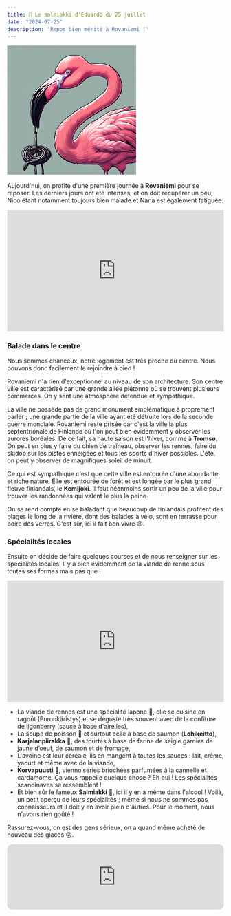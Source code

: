 ```yaml
---
title: 🍬 Le salmiakki d'Eduardo du 25 juillet
date: "2024-07-25"
description: "Repos bien mérité à Rovaniemi !"
---
```


![Salmiakki d'Eduardo](../salmiakki_eduardo.png)

Aujourd'hui, on profite d'une première journée à **Rovaniemi** pour se reposer. Les derniers jours ont été intenses, et on doit récupérer un peu, Nico étant notamment toujours bien malade et Nana est également fatiguée.

<div style="width: 100%; height: 0; position: relative; padding-bottom: 56%;"><iframe src="https://giphy.com/embed/d5mI2F3MxCTJu" style="top: 0; left: 0; width: 100%; height: 100%; position: absolute; border: 0;" allowfullscreen scrolling="no" allow="encrypted-media;" class="giphy-embed"></iframe></div> 

### Balade dans le centre
Nous sommes chanceux, notre logement est très proche du centre. Nous pouvons donc facilement le rejoindre à pied !

Rovaniemi n'a rien d'exceptionnel au niveau de son architecture. Son centre ville est caractérisé par une grande allée piétonne où se trouvent plusieurs commerces. On y sent une atmosphère détendue et sympathique.
 
La ville ne possède pas de grand monument emblématique à proprement parler ; une grande partie de la ville ayant été détruite lors de la seconde guerre mondiale. Rovaniemi reste prisée car c'est la ville la plus septentrionale de Finlande où l'on peut bien évidemment y observer les aurores boréales. De ce fait, sa haute saison est l'hiver, comme à **Tromsø**. On peut en plus y faire du chien de traîneau, observer les rennes, faire du skidoo sur les pistes enneigées et tous les sports d'hiver possibles. L'été, on peut y observer de magnifiques soleil de minuit.

Ce qui est sympathique c'est que cette ville est entourée d'une abondante et riche nature. Elle est entourée de forêt et est longée par le plus grand fleuve finlandais, le **Kemijoki**. Il faut néanmoins sortir un peu de la ville pour trouver les randonnées qui valent le plus la peine.

On se rend compte en se baladant que beaucoup de finlandais profitent des plages le long de la rivière, dont des balades à vélo, sont en terrasse pour boire des verres. C'est sûr, ici il fait bon vivre 😉.

### Spécialités locales
Ensuite on décide de faire quelques courses et de nous renseigner sur les spécialités locales. Il y a bien évidemment de la viande de renne sous toutes ses formes mais pas que !

<div style="width: 100%; height: 0; position: relative; padding-bottom: 56%;"><iframe src="https://giphy.com/embed/kEpZbotb67Vq3XACHn" style="top: 0; left: 0; width: 100%; height: 100%; position: absolute; border: 0;" allowfullscreen scrolling="no" allow="encrypted-media;" class="giphy-embed"></iframe></div> 

- La viande de rennes est une spécialité lapone 🥩, elle se cuisine en ragoût (Poronkäristys) et se déguste très souvent avec de la confiture de ligonberry (sauce à base d'airelles),
- La soupe de poisson 🍲 et surtout celle à base de saumon (**Lohikeitto**), 
- **Karjalanpiirakka** 🥧, des tourtes à base de farine de seigle garnies de jaune d’oeuf, de saumon et de fromage, 
- L'avoine est leur céréale, ils en mangent à toutes les sauces : lait, crème, yaourt et même avec de la viande, 
-  **Korvapuusti** 🥮, viennoiseries briochées parfumées à la cannelle et cardamome. Ça vous rappelle quelque chose ? Eh oui ! Les spécialités scandinaves se ressemblent ! 
- Et bien sûr le fameux **Salmiakki** 🍬, ici il y en a même dans l'alcool ! 
Voilà, un petit aperçu de leurs spécialités ; même si nous ne sommes pas connaisseurs et il doit y en avoir plein d'autres. Pour le moment, nous n'avons rien goûté ! 

Rassurez-vous, on est des gens sérieux, on a quand même acheté de nouveau des glaces 😜.

<iframe style="border-radius:12px" src="https://open.spotify.com/embed/track/6naxalmIoLFWR0siv8dnQQ?utm_source=generator" width="100%" height="152" frameBorder="0" allow="autoplay; clipboard-write; encrypted-media; picture-in-picture" loading="lazy"></iframe>